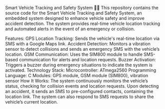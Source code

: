 Smart Vehicle Tracking and Safety System 🚗📍
This repository contains the source code for the Smart Vehicle Tracking and Safety System, an embedded system designed to enhance vehicle safety and improve accident detection. The system provides real-time vehicle location tracking and automated alerts in the event of an emergency or collision.

Features:
GPS Location Tracking: Sends the vehicle's real-time location via SMS with a Google Maps link.
Accident Detection: Monitors a vibration sensor to detect collisions and sends an emergency SMS with the vehicle’s location.
GSM Communication: Uses the SIM800 module to handle SMS-based communication for alerts and location requests.
Buzzer Activation: Triggers a buzzer during emergency situations to indicate the system is activated.
Technology Stack:
Microcontroller: ATmega2560
Programming Language: C
Modules: GPS module, GSM module (SIM800), vibration sensor
How It Works:
The system continuously monitors the vehicle’s status, checking for collision events and location requests.
Upon detecting an accident, it sends an SMS to pre-configured contacts, containing the location link.
The system can also respond to SMS requests to share the vehicle’s current location.
